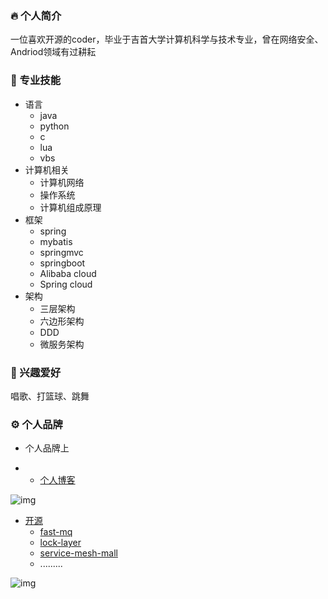 ### 🔥 个人简介

一位喜欢开源的coder，毕业于吉首大学计算机科学与技术专业，曾在网络安全、Andriod领域有过耕耘

### 🤺 专业技能

- 语言
  - java
  - python
  - c
  - lua
  - vbs
- 计算机相关
  - 计算机网络
  - 操作系统
  - 计算机组成原理
- 框架
  - spring
  - mybatis
  - springmvc
  - springboot
  - Alibaba cloud
  - Spring cloud
- 架构
  - 三层架构
  - 六边形架构
  - DDD
  - 微服务架构

### 🌟 兴趣爱好

唱歌、打篮球、跳舞

### ⚙️ 个人品牌

- 个人品牌上

- - [个人博客 ](https://blog.csdn.net/a_ittle_pan?spm=1011.2415.3001.5343)

![img](https://appdocs.wpscdn.cn/api/v3/office/copy/ZUZoZmVabjJOUXJSbVNrc0N3M09SYm9VZSsrZXdZbGU4c2Jpb0xVQXRSVjRzSFVWaHJjMzRTRGVIQlljOXpmUktQMGJWTTBPYlJiMDFJVlQraEFZeEJHYVVFRHc1ODlra2l0aDlDS2RBZWNaMFhwQXNsNDRDS09yc2R5OFVxSnNyWVh1M3RVNEtEbGF5dHBaK0xWeEF4dEhyMXR6UUpDYmZweXIzNlFvRGRCL1NzU0xnMnRURVVlYzdEMlI0Z3ZpRStNa3lHaVV3dzBTdDQyNlBrNzJ1TFNmeGF1ZWtwc1FMZTdLSCtNdkNzQnBRV3BWbW5iNE9rN21IUlNSL2FlVGlJaWZCdWIzbWRpUjZBSTVQV2xFaFltTG9hc0RpMUc2cmNuRVAwVU1kTmZ0ZkQ2KzdwM1R1ZmhxMEZRUw==/attach/object/5LLMKAYADI)



- [开源](https://github.com/DisasterCamp)
  - [fast-mq](https://github.com/DisasterCamp/fast-mq)
  - [lock-layer](https://github.com/DisasterCamp/lock-layer)
  - [service-mesh-mall](https://gitee.com/disaster_-camp/service-mesh-mall)
  - .........

![img](https://appdocs.wpscdn.cn/api/v3/office/copy/ZUZoZmVabjJOUXJSbVNrc0N3M09SYm9VZSsrZXdZbGU4c2Jpb0xVQXRSVjRzSFVWaHJjMzRTRGVIQlljOXpmUktQMGJWTTBPYlJiMDFJVlQraEFZeEJHYVVFRHc1ODlra2l0aDlDS2RBZWNaMFhwQXNsNDRDS09yc2R5OFVxSnNyWVh1M3RVNEtEbGF5dHBaK0xWeEF4dEhyMXR6UUpDYmZweXIzNlFvRGRCL1NzU0xnMnRURVVlYzdEMlI0Z3ZpRStNa3lHaVV3dzBTdDQyNlBrNzJ1TFNmeGF1ZWtwc1FMZTdLSCtNdkNzQnBRV3BWbW5iNE9rN21IUlNSL2FlVGlJaWZCdWIzbWRpUjZBSTVQV2xFaFltTG9hc0RpMUc2cmNuRVAwVU1kTmZ0ZkQ2KzdwM1R1ZmhxMEZRUw==/attach/object/ITOMKAYAIY)



